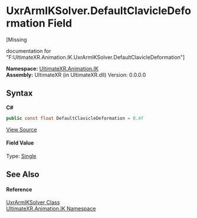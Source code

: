 # UxrArmIKSolver.DefaultClavicleDeformation Field
 

\[Missing <summary> documentation for "F:UltimateXR.Animation.IK.UxrArmIKSolver.DefaultClavicleDeformation"\]

**Namespace:**&nbsp;<a href="N_UltimateXR_Animation_IK">UltimateXR.Animation.IK</a><br />**Assembly:**&nbsp;UltimateXR (in UltimateXR.dll) Version: 0.0.0.0

## Syntax

**C#**<br />
``` C#
public const float DefaultClavicleDeformation = 0.4f
```

<a href="UltimateXR/Scripts/Animation/IK/UxrArmIKSolver.cs" rel="noopener noreferrer" title="View the source code">View Source</a><br />

#### Field Value
Type: <a href="https://docs.microsoft.com/dotnet/api/system.single" target="_blank" rel="noopener noreferrer">Single</a>

## See Also


#### Reference
<a href="T_UltimateXR_Animation_IK_UxrArmIKSolver">UxrArmIKSolver Class</a><br /><a href="N_UltimateXR_Animation_IK">UltimateXR.Animation.IK Namespace</a><br />